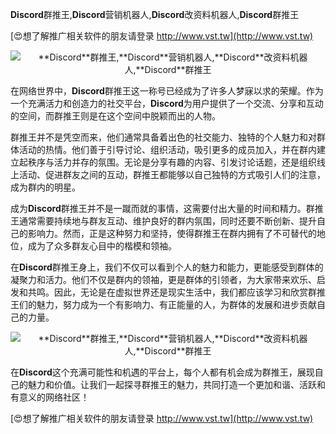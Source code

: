 **Discord**群推王,**Discord**营销机器人,**Discord**改资料机器人,**Discord**群推王

[😍想了解推广相关软件的朋友请登录 http://www.vst.tw](http://www.vst.tw)

 <center><img src="https://vst.tw/MP4/tuiguang/png/6.png" alt="**Discord**群推王,**Discord**营销机器人,**Discord**改资料机器人,**Discord**群推王"></center>

在网络世界中，**Discord**群推王这一称号已经成为了许多人梦寐以求的荣耀。作为一个充满活力和创造力的社交平台，**Discord**为用户提供了一个交流、分享和互动的空间，而群推王则是在这个空间中脱颖而出的人物。

群推王并不是凭空而来，他们通常具备着出色的社交能力、独特的个人魅力和对群体活动的热情。他们善于引导讨论、组织活动，吸引更多的成员加入，并在群内建立起秩序与活力并存的氛围。无论是分享有趣的内容、引发讨论话题，还是组织线上活动、促进群友之间的互动，群推王都能够以自己独特的方式吸引人们的注意，成为群内的明星。

成为**Discord**群推王并不是一蹴而就的事情，这需要付出大量的时间和精力。群推王通常需要持续地与群友互动、维护良好的群内氛围，同时还要不断创新、提升自己的影响力。然而，正是这种努力和坚持，使得群推王在群内拥有了不可替代的地位，成为了众多群友心目中的楷模和领袖。

在**Discord**群推王身上，我们不仅可以看到个人的魅力和能力，更能感受到群体的凝聚力和活力。他们不仅是群内的领袖，更是群体的引领者，为大家带来欢乐、启发和共鸣。因此，无论是在虚拟世界还是现实生活中，我们都应该学习和欣赏群推王们的魅力，努力成为一个有影响力、有正能量的人，为群体的发展和进步贡献自己的力量。

 <center><img src="https://vst.tw/MP4/tuiguang/png/5.png" alt="**Discord**群推王,**Discord**营销机器人,**Discord**改资料机器人,**Discord**群推王"></center>

在**Discord**这个充满可能性和机遇的平台上，每个人都有机会成为群推王，展现自己的魅力和价值。让我们一起探寻群推王的魅力，共同打造一个更加和谐、活跃和有意义的网络社区！

[😍想了解推广相关软件的朋友请登录 http://www.vst.tw](http://www.vst.tw)



